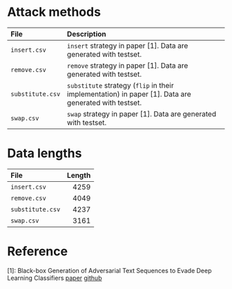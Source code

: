 # Attack methods

| File             | Description |
|:-----------------|:------------|
| `insert.csv`     | `insert` strategy in paper [1]. Data are generated with testset. |
| `remove.csv`     | `remove` strategy in paper [1]. Data are generated with testset. |
| `substitute.csv` | `substitute` strategy (`flip` in their implementation) in paper [1]. Data are generated with testset. |
| `swap.csv`       | `swap` strategy in paper [1]. Data are generated with testset. |

# Data lengths
| File             | Length |
|:-----------------|-------:|
| `insert.csv`     | 4259   |
| `remove.csv`     | 4049   |
| `substitute.csv` | 4237   |
| `swap.csv`       | 3161   |

# Reference
[1]: Black-box Generation of Adversarial Text Sequences to Evade Deep Learning Classifiers [paper](https://arxiv.org/abs/1801.04354) [github](https://github.com/QData/deepWordBug)
